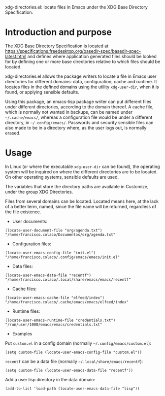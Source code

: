 xdg-directories.el: locate files in Emacs under the XDG Base Directory
Specification.

# Introduction and purpose

The XDG Base Directory Specification is located at
https://specifications.freedesktop.org/basedir-spec/basedir-spec-latest.html
and defines where application generated files should be looked for by
defining one or more base directories relative to which files should
be located.

xdg-directories.el allows the package writers to locate a file in
Emacs user directories for different domains: data, configuration,
cache and runtime.  It locates files in the defined domains using the
utility `xdg-user-dir`, when it is found, or applying sensible defaults.

Using this package, an emacs-lisp package writer can put different
files under different directories, according to the domain thereof.  A
cache file, which is normally not wanted in backups, can be named
under `~/.cache/emacs/`, whereas a configuration file would be
under a different directory, in `~/.config/emacs/`.  Passwords and
security sensible files can also made to be in a directory where, as
the user logs out, is normally erased.

# Usage

In Linux (or where the executable `xdg-user-dir` can be found), the
operating system will be inquired on where the different directories
are to be located.  On other operating systems, sensible defaults are
used.

The variables that store the directory paths are available in
Customize, under the group XDG Directories.

Files from several domains can be located.  Located means here, at the
lack of a better term, named, since the file name will be returned,
regardless of the file existence.

- User documents:

```` emacs-lisp
(locate-user-document-file "org/agenda.txt")
"/home/francisco.colaco/Documentos/org/agenda.txt"
````

- Configuration files:

```` emacs-lisp
(locate-user-emacs-config-file "init.el")
"/home/francisco.colaco/.config/emacs/emacs/init.el"
````

- Data files:

```` emacs-lisp
(locate-user-emacs-data-file "recentf")
"/home/francisco.colaco/.local/share/emacs/emacs/recentf"
````

- Cache files:

```` emacs-lisp
(locate-user-emacs-cache-file "elfeed/index")
"/home/francisco.colaco/.cache/emacs/emacs/elfeed/index"
````

- Runtime files:

```` emacs-lisp
(locate-user-emacs-runtime-file "credentials.txt")
"/run/user/1000/emacs/emacs/credentials.txt"
````

* Examples

Put `custom.el` in a config domain (normally `~/.config/emacs/custom.el`):

```` emacs-lisp
(setq custom-file (locate-user-emacs-config-file "custom.el"))
````

`recentf` can be a data file (normally `~/.local/share/emacs/recentf`):

```` emacs-lisp
(setq custom-file (locate-user-emacs-data-file "recentf"))
````

Add a user lisp directory in the data domain:

```` emacs-lisp
(add-to-list 'load-path (locate-user-emacs-data-file "lisp"))
````
